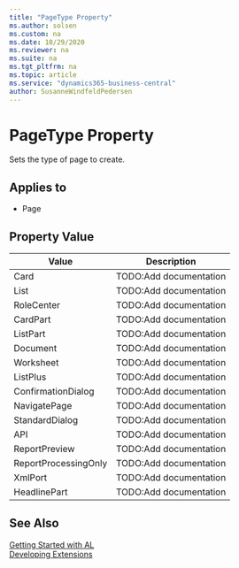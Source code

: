 ```yaml
---
title: "PageType Property"
ms.author: solsen
ms.custom: na
ms.date: 10/29/2020
ms.reviewer: na
ms.suite: na
ms.tgt_pltfrm: na
ms.topic: article
ms.service: "dynamics365-business-central"
author: SusanneWindfeldPedersen
---
```

[//]: # (START>DO_NOT_EDIT)
[//]: # (IMPORTANT:Do not edit any of the content between here and the END>DO_NOT_EDIT.)
[//]: # (Any modifications should be made in the .xml files in the ModernDev repo.)
# PageType Property
Sets the type of page to create.

## Applies to
-   Page

## Property Value

|Value|Description|
|-----------|---------------------------------------|
|Card|TODO:Add documentation|
|List|TODO:Add documentation|
|RoleCenter|TODO:Add documentation|
|CardPart|TODO:Add documentation|
|ListPart|TODO:Add documentation|
|Document|TODO:Add documentation|
|Worksheet|TODO:Add documentation|
|ListPlus|TODO:Add documentation|
|ConfirmationDialog|TODO:Add documentation|
|NavigatePage|TODO:Add documentation|
|StandardDialog|TODO:Add documentation|
|API|TODO:Add documentation|
|ReportPreview|TODO:Add documentation|
|ReportProcessingOnly|TODO:Add documentation|
|XmlPort|TODO:Add documentation|
|HeadlinePart|TODO:Add documentation|
[//]: # (IMPORTANT: END>DO_NOT_EDIT)
## See Also  
[Getting Started with AL](../devenv-get-started.md)  
[Developing Extensions](../devenv-dev-overview.md)  